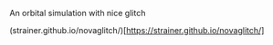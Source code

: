 An orbital simulation with nice glitch

(strainer.github.io/novaglitch/)[https://strainer.github.io/novaglitch/]